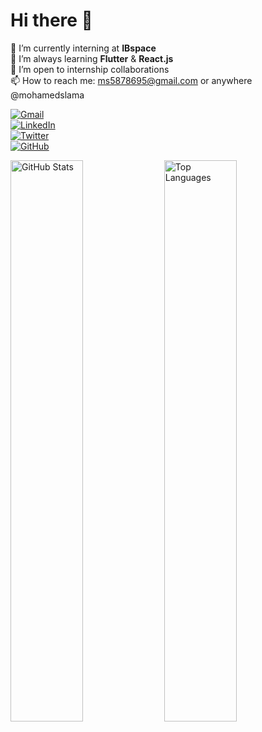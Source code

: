 # Hi there 👋

🔭 I’m currently interning at **IBspace**  
🌱 I’m always learning **Flutter** & **React.js**  
👯 I’m open to internship collaborations  
📫 How to reach me: [ms5878695@gmail.com](mailto:ms5878695@gmail.com) or anywhere @mohamedslama  

[![Gmail](https://img.icons8.com/color/24/000000/gmail.png)](mailto:ms5878695@gmail.com)  
[![LinkedIn](https://img.icons8.com/color/24/000000/linkedin.png)](https://www.linkedin.com/in/your-linkedin-profile)  
[![Twitter](https://img.icons8.com/color/24/000000/twitter.png)](https://twitter.com/your-twitter-handle)  
[![GitHub](https://img.icons8.com/material-outlined/24/000000/github.png)](https://github.com/mohamedslama)


<p float="left">
  <img src="https://github-readme-stats.vercel.app/api?username=mohamedslama&show_icons=true&theme=radical" alt="GitHub Stats" width="48%" />
  <img src="https://github-readme-stats.vercel.app/api/top-langs/?username=mohamedslama&layout=compact&langs_count=6&theme=radical" alt="Top Languages" width="48%" />
</p>

